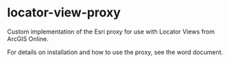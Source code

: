 # locator-view-proxy
Custom implementation of the Esri proxy for use with Locator Views from ArcGIS Online.

For details on installation and how to use the proxy, see the word document.
